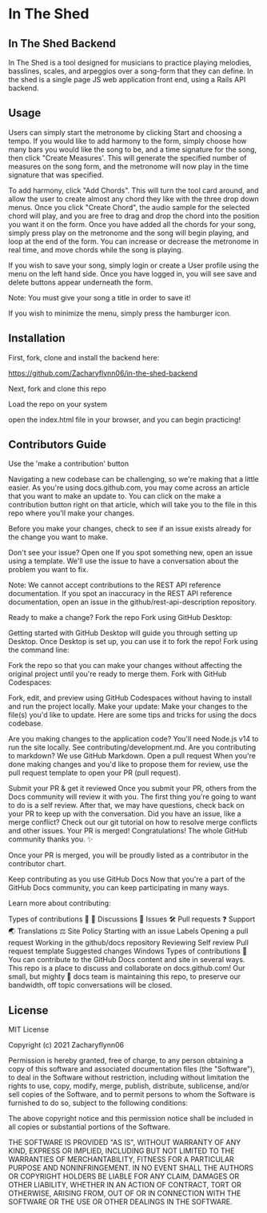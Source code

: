# In The Shed

## In The Shed Backend

In The Shed is a tool designed for musicians to practice playing melodies, basslines, scales, and arpeggios over a song-form that they can define. In the shed is a single page JS web application front end, using a Rails API backend.

## Usage

Users can simply start the metronome by clicking Start and choosing a tempo.  If you would like to add harmony to the form, simply choose how many bars you would like the song to be, and a time signature for the song, then click "Create Measures'.  This will generate the specified number of measures on the song form, and the metronome will now play in the time signature that was specified.  

To add harmony, click "Add Chords".  This will turn the tool card around, and allow the user to create almost any chord they like with the three drop down menus.  Once you click "Create Chord", the audio sample for the selected chord will play, and you are free to drag and drop the chord into the position you want it on the form.  Once you have added all the chords for your song, simply press play on the metronome and the song will begin playing, and loop at the end of the form.  You can increase or decrease the metronome in real time, and move chords while the song is playing.

If you wish to save your song, simply login or create a User profile using the menu on the left hand side. Once you have logged in, you will see save and delete buttons appear underneath the form.

Note: You must give your song a title in order to save it!

If you wish to minimize the menu, simply press the hamburger icon.

## Installation

First, fork, clone and install the backend here:

 https://github.com/Zacharyflynn06/in-the-shed-backend

Next, fork and clone this repo

Load the repo on your system

open the index.html file in your browser, and you can begin practicing!



## Contributors Guide

Use the 'make a contribution' button


Navigating a new codebase can be challenging, so we're making that a little easier. As you're using docs.github.com, you may come across an article that you want to make an update to. You can click on the make a contribution button right on that article, which will take you to the file in this repo where you'll make your changes.

Before you make your changes, check to see if an issue exists already for the change you want to make.

Don't see your issue? Open one
If you spot something new, open an issue using a template. We'll use the issue to have a conversation about the problem you want to fix.

Note: We cannot accept contributions to the REST API reference documentation. If you spot an inaccuracy in the REST API reference documentation, open an issue in the github/rest-api-description repository.

Ready to make a change? Fork the repo
Fork using GitHub Desktop:

Getting started with GitHub Desktop will guide you through setting up Desktop.
Once Desktop is set up, you can use it to fork the repo!
Fork using the command line:

Fork the repo so that you can make your changes without affecting the original project until you're ready to merge them.
Fork with GitHub Codespaces:

Fork, edit, and preview using GitHub Codespaces without having to install and run the project locally.
Make your update:
Make your changes to the file(s) you'd like to update. Here are some tips and tricks for using the docs codebase.

Are you making changes to the application code? You'll need Node.js v14 to run the site locally. See contributing/development.md.
Are you contributing to markdown? We use GitHub Markdown.
Open a pull request
When you're done making changes and you'd like to propose them for review, use the pull request template to open your PR (pull request).

Submit your PR & get it reviewed
Once you submit your PR, others from the Docs community will review it with you. The first thing you're going to want to do is a self review.
After that, we may have questions, check back on your PR to keep up with the conversation.
Did you have an issue, like a merge conflict? Check out our git tutorial on how to resolve merge conflicts and other issues.
Your PR is merged!
Congratulations! The whole GitHub community thanks you. ✨

Once your PR is merged, you will be proudly listed as a contributor in the contributor chart.

Keep contributing as you use GitHub Docs
Now that you're a part of the GitHub Docs community, you can keep participating in many ways.

Learn more about contributing:

Types of contributions 📝
📣 Discussions
🐞 Issues
🛠️ Pull requests
❓ Support
🌏 Translations
⚖️ Site Policy
Starting with an issue
Labels
Opening a pull request
Working in the github/docs repository
Reviewing
Self review
Pull request template
Suggested changes
Windows
Types of contributions 📝
You can contribute to the GitHub Docs content and site in several ways. This repo is a place to discuss and collaborate on docs.github.com! Our small, but mighty 💪 docs team is maintaining this repo, to preserve our bandwidth, off topic conversations will be closed.
## License

MIT License

Copyright (c) 2021 Zacharyflynn06

Permission is hereby granted, free of charge, to any person obtaining a copy
of this software and associated documentation files (the "Software"), to deal
in the Software without restriction, including without limitation the rights
to use, copy, modify, merge, publish, distribute, sublicense, and/or sell
copies of the Software, and to permit persons to whom the Software is
furnished to do so, subject to the following conditions:

The above copyright notice and this permission notice shall be included in all
copies or substantial portions of the Software.

THE SOFTWARE IS PROVIDED "AS IS", WITHOUT WARRANTY OF ANY KIND, EXPRESS OR
IMPLIED, INCLUDING BUT NOT LIMITED TO THE WARRANTIES OF MERCHANTABILITY,
FITNESS FOR A PARTICULAR PURPOSE AND NONINFRINGEMENT. IN NO EVENT SHALL THE
AUTHORS OR COPYRIGHT HOLDERS BE LIABLE FOR ANY CLAIM, DAMAGES OR OTHER
LIABILITY, WHETHER IN AN ACTION OF CONTRACT, TORT OR OTHERWISE, ARISING FROM,
OUT OF OR IN CONNECTION WITH THE SOFTWARE OR THE USE OR OTHER DEALINGS IN THE
SOFTWARE.







